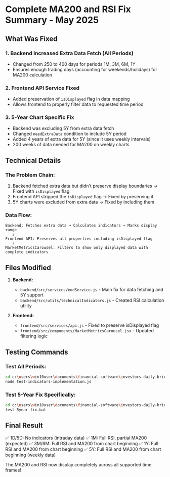 # Complete MA200 and RSI Fix Summary - May 2025

## What Was Fixed

### 1. Backend Increased Extra Data Fetch (All Periods)
- Changed from 250 to 400 days for periods 1M, 3M, 6M, 1Y
- Ensures enough trading days (accounting for weekends/holidays) for MA200 calculation

### 2. Frontend API Service Fixed
- Added preservation of `isDisplayed` flag in data mapping
- Allows frontend to properly filter data to requested time period

### 3. 5-Year Chart Specific Fix
- Backend was excluding 5Y from extra data fetch
- Changed `needExtraData` condition to include 5Y period  
- Added 4 years of extra data for 5Y (since it uses weekly intervals)
- 200 weeks of data needed for MA200 on weekly charts

## Technical Details

### The Problem Chain:
1. Backend fetched extra data but didn't preserve display boundaries → Fixed with `isDisplayed` flag
2. Frontend API stripped the `isDisplayed` flag → Fixed by preserving it
3. 5Y charts were excluded from extra data → Fixed by including them

### Data Flow:
```
Backend: Fetches extra data → Calculates indicators → Marks display range
   ↓
Frontend API: Preserves all properties including isDisplayed flag  
   ↓
MarketMetricsCarousel: Filters to show only displayed data with complete indicators
```

## Files Modified

1. **Backend:**
   - `backend/src/services/eodService.js` - Main fix for data fetching and 5Y support
   - `backend/src/utils/technicalIndicators.js` - Created RSI calculation utility

2. **Frontend:**
   - `frontend/src/services/api.js` - Fixed to preserve isDisplayed flag
   - `frontend/src/components/MarketMetricsCarousel.jsx` - Updated filtering logic

## Testing Commands

### Test All Periods:
```bash
cd c:\users\win10user\documents\financial-software\investors-daily-brief\backend
node test-indicators-implementation.js
```

### Test 5-Year Fix Specifically:
```bash
cd c:\users\win10user\documents\financial-software\investors-daily-brief\backend
test-5year-fix.bat
```

## Final Result

✅ 1D/5D: No indicators (intraday data)
✅ 1M: Full RSI, partial MA200 (expected)
✅ 3M/6M: Full RSI and MA200 from chart beginning
✅ 1Y: Full RSI and MA200 from chart beginning
✅ 5Y: Full RSI and MA200 from chart beginning (weekly data)

The MA200 and RSI now display completely across all supported time frames!
